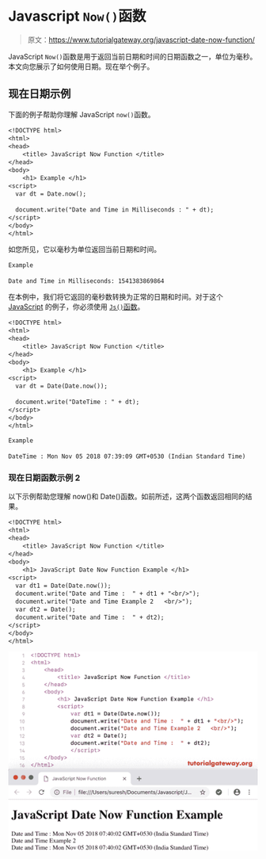 # Javascript `Now()`函数

> 原文：<https://www.tutorialgateway.org/javascript-date-now-function/>

JavaScript `Now()`函数是用于返回当前日期和时间的日期函数之一，单位为毫秒。本文向您展示了如何使用日期。现在举个例子。

## 现在日期示例

下面的例子帮助你理解 JavaScript `now()`函数。

```
<!DOCTYPE html>
<html>
<head>
    <title> JavaScript Now Function </title>
</head>
<body>
    <h1> Example </h1>
<script>
  var dt = Date.now();

  document.write("Date and Time in Milliseconds : " + dt);
</script>
</body>
</html>
```

如您所见，它以毫秒为单位返回当前日期和时间。

```
Example

Date and Time in Milliseconds: 1541383869864
```

在本例中，我们将它返回的毫秒数转换为正常的日期和时间。对于这个 [JavaScript](https://www.tutorialgateway.org/javascript/) 的例子，你必须使用 [`Js()`函数](https://www.tutorialgateway.org/javascript-date-function/)。

```
<!DOCTYPE html>
<html>
<head>
    <title> JavaScript Now Function </title>
</head>
<body>
    <h1> Example </h1>
<script>
  var dt = Date(Date.now());

  document.write("DateTime : " + dt);
</script>
</body>
</html>
```

```
Example

DateTime : Mon Nov 05 2018 07:39:09 GMT+0530 (Indian Standard Time)
```

### 现在日期函数示例 2

以下示例帮助您理解 now()和 Date()函数。如前所述，这两个函数返回相同的结果。

```
<!DOCTYPE html>
<html>
<head>
    <title> JavaScript Now Function </title>
</head>
<body>
    <h1> JavaScript Date Now Function Example </h1>
<script>
  var dt1 = Date(Date.now());    
  document.write("Date and Time :  " + dt1 + "<br/>");
  document.write("Date and Time Example 2   <br/>");
  var dt2 = Date();   
  document.write("Date and Time :  " + dt2);
</script>
</body>
</html>
```

![JavaScript Date Now Function 3](img/2057d1eed6836bb696af0ddcfed5e051.png)